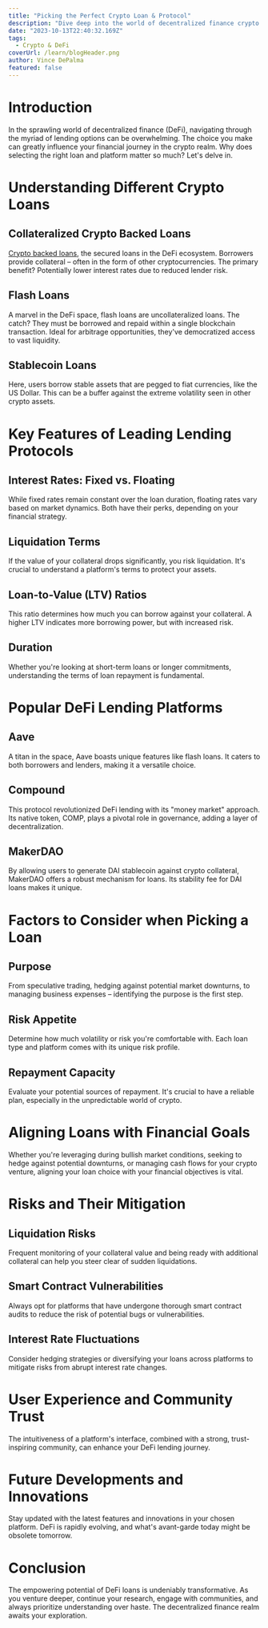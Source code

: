 ```yaml
---
title: "Picking the Perfect Crypto Loan & Protocol"
description: "Dive deep into the world of decentralized finance crypto loans. From understanding various lending protocols to matching them with your financial goals, this guide will equip you to make informed decisions for your unique borrowing needs."
date: "2023-10-13T22:40:32.169Z"
tags:
  - Crypto & DeFi
coverUrl: /learn/blogHeader.png
author: Vince DePalma
featured: false
---
```


# Introduction

In the sprawling world of decentralized finance (DeFi), navigating through the myriad of lending options can be overwhelming. The choice you make can greatly influence your financial journey in the crypto realm. Why does selecting the right loan and platform matter so much? Let's delve in.

# Understanding Different Crypto Loans

## Collateralized Crypto Backed Loans

[Crypto backed loans](https://rocko.co), the secured loans in the DeFi ecosystem. Borrowers provide collateral – often in the form of other cryptocurrencies. The primary benefit? Potentially lower interest rates due to reduced lender risk.

## Flash Loans

A marvel in the DeFi space, flash loans are uncollateralized loans. The catch? They must be borrowed and repaid within a single blockchain transaction. Ideal for arbitrage opportunities, they've democratized access to vast liquidity.

## Stablecoin Loans

Here, users borrow stable assets that are pegged to fiat currencies, like the US Dollar. This can be a buffer against the extreme volatility seen in other crypto assets.

# Key Features of Leading Lending Protocols

## Interest Rates: Fixed vs. Floating

While fixed rates remain constant over the loan duration, floating rates vary based on market dynamics. Both have their perks, depending on your financial strategy.

## Liquidation Terms

If the value of your collateral drops significantly, you risk liquidation. It's crucial to understand a platform's terms to protect your assets.

## Loan-to-Value (LTV) Ratios

This ratio determines how much you can borrow against your collateral. A higher LTV indicates more borrowing power, but with increased risk.

## Duration

Whether you're looking at short-term loans or longer commitments, understanding the terms of loan repayment is fundamental.

# Popular DeFi Lending Platforms

## Aave

A titan in the space, Aave boasts unique features like flash loans. It caters to both borrowers and lenders, making it a versatile choice.

## Compound

This protocol revolutionized DeFi lending with its "money market" approach. Its native token, COMP, plays a pivotal role in governance, adding a layer of decentralization.

## MakerDAO

By allowing users to generate DAI stablecoin against crypto collateral, MakerDAO offers a robust mechanism for loans. Its stability fee for DAI loans makes it unique.

# Factors to Consider when Picking a Loan

## Purpose

From speculative trading, hedging against potential market downturns, to managing business expenses – identifying the purpose is the first step.

## Risk Appetite

Determine how much volatility or risk you're comfortable with. Each loan type and platform comes with its unique risk profile.

## Repayment Capacity

Evaluate your potential sources of repayment. It's crucial to have a reliable plan, especially in the unpredictable world of crypto.

# Aligning Loans with Financial Goals

Whether you're leveraging during bullish market conditions, seeking to hedge against potential downturns, or managing cash flows for your crypto venture, aligning your loan choice with your financial objectives is vital.

# Risks and Their Mitigation

## Liquidation Risks

Frequent monitoring of your collateral value and being ready with additional collateral can help you steer clear of sudden liquidations.

## Smart Contract Vulnerabilities

Always opt for platforms that have undergone thorough smart contract audits to reduce the risk of potential bugs or vulnerabilities.

## Interest Rate Fluctuations

Consider hedging strategies or diversifying your loans across platforms to mitigate risks from abrupt interest rate changes.

# User Experience and Community Trust

The intuitiveness of a platform's interface, combined with a strong, trust-inspiring community, can enhance your DeFi lending journey.

# Future Developments and Innovations

Stay updated with the latest features and innovations in your chosen platform. DeFi is rapidly evolving, and what's avant-garde today might be obsolete tomorrow.

# Conclusion

The empowering potential of DeFi loans is undeniably transformative. As you venture deeper, continue your research, engage with communities, and always prioritize understanding over haste. The decentralized finance realm awaits your exploration.
